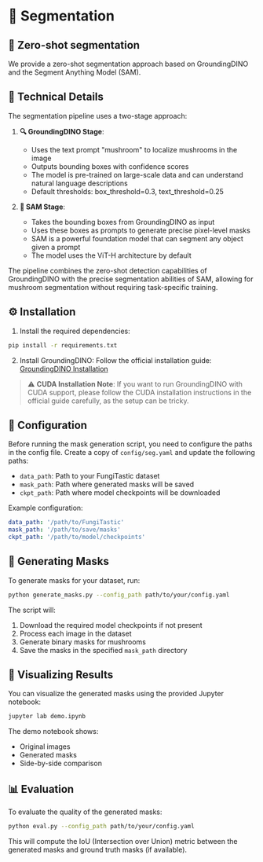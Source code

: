# 🍄 Segmentation 

## 🎯 Zero-shot segmentation

We provide a zero-shot segmentation approach based on GroundingDINO and the Segment Anything Model (SAM). 

## 🔬 Technical Details

The segmentation pipeline uses a two-stage approach:

1. **🔍 GroundingDINO Stage**:
   - Uses the text prompt "mushroom" to localize mushrooms in the image
   - Outputs bounding boxes with confidence scores
   - The model is pre-trained on large-scale data and can understand natural language descriptions
   - Default thresholds: box_threshold=0.3, text_threshold=0.25

2. **🎨 SAM Stage**:
   - Takes the bounding boxes from GroundingDINO as input
   - Uses these boxes as prompts to generate precise pixel-level masks
   - SAM is a powerful foundation model that can segment any object given a prompt
   - The model uses the ViT-H architecture by default

The pipeline combines the zero-shot detection capabilities of GroundingDINO with the precise segmentation abilities of SAM, allowing for mushroom segmentation without requiring task-specific training.

## ⚙️ Installation

1. Install the required dependencies:
```bash
pip install -r requirements.txt
```

2. Install GroundingDINO:
   Follow the official installation guide: [GroundingDINO Installation](https://github.com/IDEA-Research/GroundingDINO#installation)

> ⚠️ **CUDA Installation Note**: If you want to run GroundingDINO with CUDA support, please follow the CUDA installation instructions in the official guide carefully, as the setup can be tricky.

## 📝 Configuration

Before running the mask generation script, you need to configure the paths in the config file. Create a copy of `config/seg.yaml` and update the following paths:

- `data_path`: Path to your FungiTastic dataset
- `mask_path`: Path where generated masks will be saved
- `ckpt_path`: Path where model checkpoints will be downloaded

Example configuration:
```yaml
data_path: '/path/to/FungiTastic'
mask_path: '/path/to/save/masks'
ckpt_path: '/path/to/model/checkpoints'
```

## 🚀 Generating Masks

To generate masks for your dataset, run:

```bash
python generate_masks.py --config_path path/to/your/config.yaml
```

The script will:
1. Download the required model checkpoints if not present
2. Process each image in the dataset
3. Generate binary masks for mushrooms
4. Save the masks in the specified `mask_path` directory

## 👀 Visualizing Results

You can visualize the generated masks using the provided Jupyter notebook:

```bash
jupyter lab demo.ipynb
```

The demo notebook shows:
- Original images
- Generated masks
- Side-by-side comparison

## 📊 Evaluation

To evaluate the quality of the generated masks:

```bash
python eval.py --config_path path/to/your/config.yaml
```

This will compute the IoU (Intersection over Union) metric between the generated masks and ground truth masks (if available).